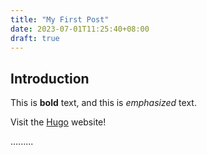 ```yaml
---
title: "My First Post"
date: 2023-07-01T11:25:40+08:00
draft: true
---
```


## Introduction

This is **bold** text, and this is *emphasized* text.

Visit the [Hugo](https://gohugo.io) website!

.........
